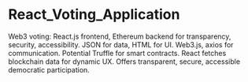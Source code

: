 # React_Voting_Application
Web3 voting: React.js frontend, Ethereum backend for transparency, security, accessibility. JSON for data, HTML for UI. Web3.js, axios for communication. Potential Truffle for smart contracts. React fetches blockchain data for dynamic UX. Offers transparent, secure, accessible democratic participation.
